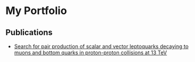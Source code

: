 # My Portfolio

## Publications
* [Search for pair production of scalar and vector leptoquarks decaying to muons and bottom quarks in proton-proton collisions at 13 TeV](https://journals.aps.org/prd/pdf/10.1103/PhysRevD.109.112003)
